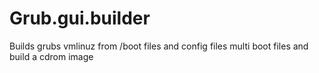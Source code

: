 # Grub.gui.builder
Builds grubs vmlinuz from /boot files and config files multi boot files and build a cdrom image


